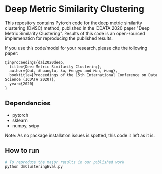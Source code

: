 # Deep Metric Similarity Clustering

This repository contains Pytorch code for the deep metric similarity clustering (DMSC) method, published in the ICDATA 2020 paper "Deep Metric Similarity Clustering". Results of this code is an open-sourced implemenation for reproducing the published results.

If you use this code/model for your research, please cite the following paper:
```
@inproceedings{dai2020deep,
  title={Deep Metric Similarity Clustering},
  author={Dai, Shuanglu, Su, Pengyu and Man, Hong},
  booktitle={Proceedings of the 15th International Conference on Data Science (ICDATA 2020)},
  year={2020}
}
```

## Dependencies

- pytorch
- sklearn
- numpy, scipy

Note: As no package installation issues is spotted, this code is left as it is. 

## How to run

```bash
# To reproduce the major results in our published work
python dmClusteringEval.py
```




